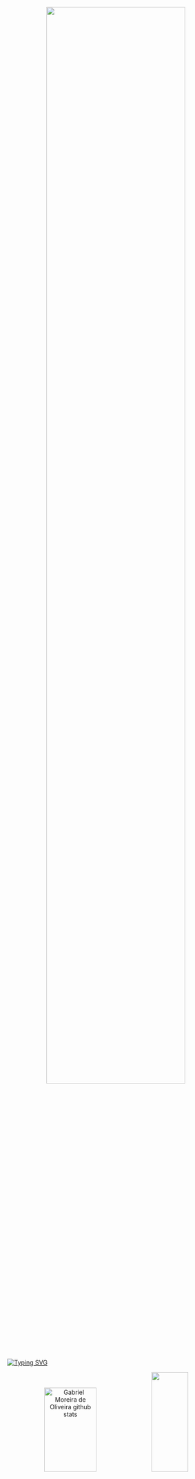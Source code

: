 <p align="center">
<img width=80% src="https://i.pinimg.com/originals/68/b0/33/68b033b016abe963244160296c2dae5c.png"/>
</p>

[![Typing SVG](https://readme-typing-svg.herokuapp.com?font=Segoe+UI&weight=600&size=30&duration=4000&pause=1000&color=61FFCA&center=true&vCenter=true&width=1000&lines=Welcome+to+Dhekki's+Profile)](https://git.io/typing-svg)


<div align="center">  
  <img width="49%" height="195px" src="https://github-readme-stats.vercel.app/api?username=Dhekki&show_icons=true&count_private=true&hide_border=true&theme=midnight-purple&text_color=61ffca" alt="Gabriel Moreira de Oliveira github stats" /> 
  <img width="41%" height="231px" src="https://github-readme-stats.vercel.app/api/top-langs/?username=Dhekki&layout=compact&hide_border=true&theme=midnight-purple&text_color=61ffca" />
</div>









<!--

<div align="center">  

<a href="https://github.com/Dhekki/ProjetosUnifacs">
  <img width="49%" height="195px" src="https://github-readme-stats.vercel.app/api/pin/?username=Dhekki&repo=ProjetosUnifacs&theme=midnight-purple&text_color=61ffca&border_color=000000" alt="Gabriel Moreira de Oliveira github stats" /> 
  </a>
</div>







[![Readme Card](https://github-readme-stats.vercel.app/api/pin/?username=Dhekki&repo=ProjetosUnifacs&theme=midnight-purple&text_color=61ffca&border_color=000000)](https://github.com/Dhekki/github-readme-stats)


[![Typing SVG](https://readme-typing-svg.herokuapp.com/?color=7e3ace&size=35&center=true&vCenter=true&width=1000&lines=Welcome+to+Dhekki's+Profile)](https://git.io/typing-svg)


title_color=00bfbf&icon_color=00bfbf&text_color=c9d1d9&bg_color=0d1117
[![Dhekki's GitHub stats](https://github-readme-stats.vercel.app/api?username=Dhekki&count_private=true&show_icons=true&theme=midnight-purple&text_color=61ffca)](https://github.com/Dhekki/github-readme-stats)


<div align="center">  
  <img width="49%" height="195px" src="https://github-readme-stats.vercel.app/api?username=Dhekki&show_icons=true&count_private=true&hide_border=true&title_color=00bfbf&icon_color=00bfbf&text_color=c9d1d9&bg_color=0d1117" alt="Gabriel Moreira de Oliveira github stats" /> 
  <img width="41%" height="195px" src="https://github-readme-stats.vercel.app/api/top-langs/?username=Dhekki&layout=compact&hide_border=true&title_color=00bfbf&text_color=00bfbf&bg_color=0d1117" />
</div>

https://img.wattpad.com/75335500b26a43926c2b9b9d1a86f47113476b5a/68747470733a2f2f73332e616d617a6f6e6177732e636f6d2f776174747061642d6d656469612d736572766963652f53746f7279496d6167652f6734304331744352746b464157513d3d2d313233343136323632342e313666366434343536363131386337653737393032323031383335322e676966
-->
